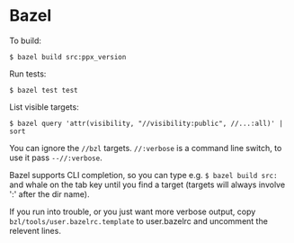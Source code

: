 # Bazel

To build:

```
$ bazel build src:ppx_version
```

Run tests:

```
$ bazel test test
```

List visible targets:

`$ bazel query 'attr(visibility, "//visibility:public", //...:all)' | sort`

You can ignore the `//bzl` targets. `//:verbose` is a
command line switch, to use it pass `--//:verbose`.

Bazel supports CLI completion, so you can type e.g. `$ bazel build
src:` and whale on the tab key until you find a target (targets
will always involve ':' after the dir name).

If you run into trouble, or you just want more verbose output, copy
`bzl/tools/user.bazelrc.template` to user.bazelrc and uncomment the relevent lines.


